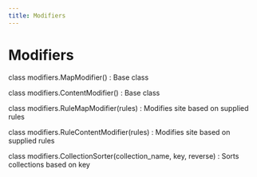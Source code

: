 ```yaml
---
title: Modifiers
---
```

# Modifiers

class modifiers.MapModifier()
: Base class


class modifiers.ContentModifier()
: Base class


class modifiers.RuleMapModifier(rules)
: Modifies site based on supplied rules


class modifiers.RuleContentModifier(rules)
: Modifies site based on supplied rules


class modifiers.CollectionSorter(collection_name, key, reverse)
: Sorts collections based on key
